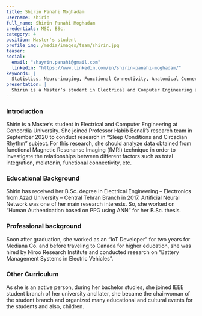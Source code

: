 ```yaml
---
title: Shirin Panahi Moghadam
username: shirin
full_name: Shirin Panahi Moghadam
credentials: MSC, BSc.
category: 4
position: Master's student
profile_img: /media/images/team/shirin.jpg
teaser:
social:
  email: "shayrin.panahi@gmail.com"
  linkedin: "https://www.linkedin.com/in/shirin-panahi-moghadam/"
keywords: |
  Statistics, Neuro-imaging, Functional Connectivity, Anatomical Connectivity
presentation: |
  Shirin is a Master’s student in Electrical and Computer Engineering at Concordia University. She joined Professor Habib Benali’s research team in September 2020 to conduct research in “Sleep Conditions and Circadian Rhythm” subject. For this research, she should analyze data obtained from functional Magnetic Resonanse Imaging (fMRI) technique in order to investigate the relationships between different factors such as total integration, melatonin, functional connectivity, etc.
---
```


### Introduction

Shirin is a Master’s student in Electrical and Computer Engineering at Concordia University. She joined Professor Habib Benali’s research team in September 2020 to conduct research in “Sleep Conditions and Circadian Rhythm” subject. For this research, she should analyze data obtained from functional Magnetic Resonanse Imaging (fMRI) technique in order to investigate the relationships between different factors such as total integration, melatonin, functional connectivity, etc.

### Educational Background

Shirin has received her B.Sc. degree in Electrical Engineering – Electronics from Azad University – Central Tehran Branch in 2017. Artificial Neural Network was one of her main research interests. So, she worked on “Human Authentication based on PPG using ANN” for her B.Sc. thesis.

### Professional background

Soon after graduation, she worked as an “IoT Developer” for two years for Mediana Co. and before traveling to Canada for higher education, she was hired by Niroo Research Institute and conducted research on “Battery Management Systems in Electric Vehicles”.

### Other Curriculum

As she is an active person, during her bachelor studies, she joined IEEE student branch of her university and later, she became the chairwoman of the student branch and organized many educational and cultural events for the students and also, children.
